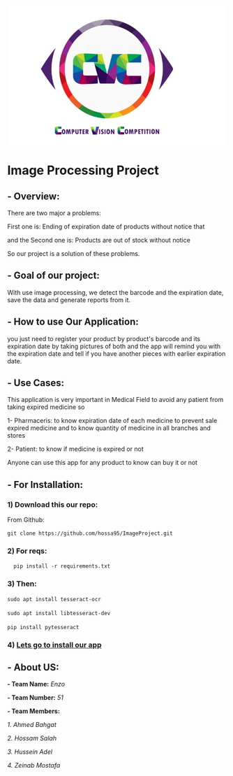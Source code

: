 ![](cvc.png)

# Image Processing Project

## - Overview:

There are two major a problems:

First one is: Ending of expiration date of products without notice that 

and the Second one is: Products are out of stock without notice

So our project is a solution of these problems.

## - Goal of our project:

With use image processing, we detect the barcode and the expiration date, save the data and generate reports from it.

## - How to use Our Application:

you just need to register your product by product's barcode and its expiration date by taking pictures of both and the app will remind you with the expiration date and tell if you have another pieces with earlier expiration date.

## - Use Cases:

This application is very important in Medical Field to avoid any patient from taking expired medicine
so 

1- Pharmaceris: to know expiration date of each medicine to prevent sale expired medicine and to know quantity of medicine in all branches and stores

2- Patient: to know if medicine is expired or not

Anyone can use this app for any product to know can buy it or not

## - For Installation:

### 1) Download this our repo:

From Github:

    git clone https://github.com/hossa95/ImageProject.git

### 2) For reqs:

      pip install -r requirements.txt

### 3) Then:

    sudo apt install tesseract-ocr

    sudo apt install libtesseract-dev

    pip install pytesseract
    
 ### 4) [Lets go to install our app](https://github.com/hossa95/ImageProject/tree/master/enzo)

## - About US:

**- Team Name:** *Enzo*

**- Team Number:** *51*

**- Team Members:**

*1. Ahmed Bahgat*

*2. Hossam Salah*

*3. Hussein Adel*

*4. Zeinab Mostafa*
